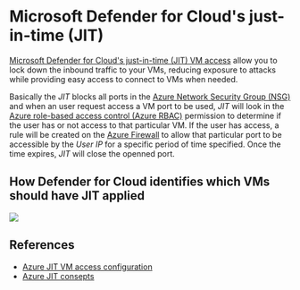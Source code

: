# Microsoft Defender for Cloud's just-in-time (JIT)

[Microsoft Defender for Cloud's just-in-time (JIT) VM access](https://docs.microsoft.com/en-us/azure/defender-for-cloud/just-in-time-access-usage) allow you to lock down the inbound traffic to your VMs, reducing exposure to attacks while providing easy access to connect to VMs when needed. 

Basically the *JIT* blocks all ports in the [Azure Network Security Group (NSG)](https://docs.microsoft.com/en-us/azure/virtual-network/network-security-groups-overview#security-rules) and when an user request access a VM port to be used, *JIT* will look in the [Azure role-based access control (Azure RBAC)](https://docs.microsoft.com/en-us/azure/role-based-access-control/role-assignments-portal?tabs=current) permission to determine if the user has or not access to that particular VM. If the user has access, a rule will be created on the [Azure Firewall](https://docs.microsoft.com/en-us/azure/firewall/rule-processing) to allow that particular port to be accessible by the *User IP* for a specific period of time specified. Once the time expires, *JIT* will close the openned port. 

## How Defender for Cloud identifies which VMs should have JIT applied

![](https://media.githubusercontent.com/media/RogerioDosSantos/Wiki/master/docs/azure_jit/2022_01_20_14_50_24_Understanding_just-in-time_virtual_machine_access_.png)

## References 

- [Azure JIT VM access configuration](https://docs.microsoft.com/en-us/azure/defender-for-cloud/just-in-time-access-usage)
- [Azure JIT consepts](https://docs.microsoft.com/en-us/azure/defender-for-cloud/just-in-time-access-overview)
